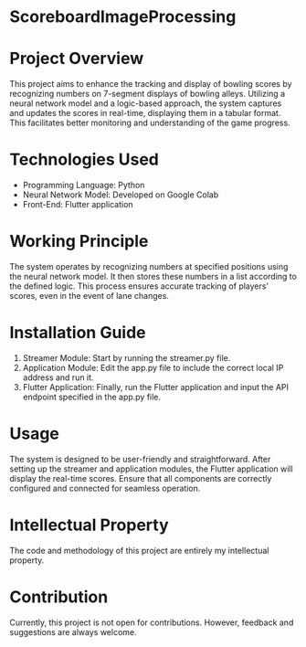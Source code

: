# ScoreboardImageProcessing
# Project Overview

This project aims to enhance the tracking and display of bowling scores by recognizing numbers on 7-segment displays of bowling alleys. Utilizing a neural network model and a logic-based approach, the system captures and updates the scores in real-time, displaying them in a tabular format. This facilitates better monitoring and understanding of the game progress.

# Technologies Used

- Programming Language: Python
- Neural Network Model: Developed on Google Colab
- Front-End: Flutter application

# Working Principle

The system operates by recognizing numbers at specified positions using the neural network model. It then stores these numbers in a list according to the defined logic. This process ensures accurate tracking of players' scores, even in the event of lane changes.

# Installation Guide

1. Streamer Module: Start by running the streamer.py file.
2. Application Module: Edit the app.py file to include the correct local IP address and run it.
3. Flutter Application: Finally, run the Flutter application and input the API endpoint specified in the app.py file.

# Usage

The system is designed to be user-friendly and straightforward. After setting up the streamer and application modules, the Flutter application will display the real-time scores. Ensure that all components are correctly configured and connected for seamless operation.

# Intellectual Property

The code and methodology of this project are entirely my intellectual property.

# Contribution

Currently, this project is not open for contributions. However, feedback and suggestions are always welcome.
